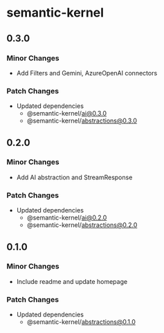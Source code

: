 # semantic-kernel

## 0.3.0

### Minor Changes

- Add Filters and Gemini, AzureOpenAI connectors

### Patch Changes

- Updated dependencies
  - @semantic-kernel/ai@0.3.0
  - @semantic-kernel/abstractions@0.3.0

## 0.2.0

### Minor Changes

- Add AI abstraction and StreamResponse

### Patch Changes

- Updated dependencies
  - @semantic-kernel/ai@0.2.0
  - @semantic-kernel/abstractions@0.2.0

## 0.1.0

### Minor Changes

- Include readme and update homepage

### Patch Changes

- Updated dependencies
  - @semantic-kernel/abstractions@0.1.0
